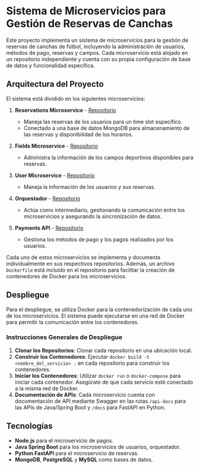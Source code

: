 # Sistema de Microservicios para Gestión de Reservas de Canchas

Este proyecto implementa un sistema de microservicios para la gestión de reservas de canchas de fútbol, incluyendo la administración de usuarios, métodos de pago, reservas y campos. Cada microservicio está alojado en un repositorio independiente y cuenta con su propia configuración de base de datos y funcionalidad específica.

## Arquitectura del Proyecto

El sistema está dividido en los siguientes microservicios:

1. **Reservations Microservice** - [Repositorio](https://github.com/mateormz/reservations-microservice)
   - Maneja las reservas de los usuarios para un time slot específico.
   - Conectado a una base de datos MongoDB para almacenamiento de las reservas y disponibilidad de los horarios.

2. **Fields Microservice** - [Repositorio](https://github.com/mateormz/fields-microservice)
   - Administra la información de los campos deportivos disponibles para reservas.

3. **User Microservice** - [Repositorio](https://github.com/mateormz/user-microservice)
   - Maneja la información de los usuarios y sus reservas.

4. **Orquestador** - [Repositorio](https://github.com/mateormz/orquestador)
   - Actúa como intermediario, gestionando la comunicación entre los microservicios y asegurando la sincronización de datos.

5. **Payments API** - [Repositorio](https://github.com/joelm2405/payments-api)
   - Gestiona los métodos de pago y los pagos realizados por los usuarios.

Cada uno de estos microservicios se implementa y documenta individualmente en sus respectivos repositorios. Además, un archivo `Dockerfile` está incluido en el repositorio para facilitar la creación de contenedores de Docker para los microservicios.

## Despliegue

Para el despliegue, se utiliza Docker para la contenedorización de cada uno de los microservicios. El sistema puede ejecutarse en una red de Docker para permitir la comunicación entre los contenedores.

### Instrucciones Generales de Despliegue

1. **Clonar los Repositorios**: Clonar cada repositorio en una ubicación local.
2. **Construir los Contenedores**: Ejecutar `docker build -t <nombre_del_servicio> .` en cada repositorio para construir los contenedores.
3. **Iniciar los Contenedores**: Utilizar `docker run` o `docker-compose` para iniciar cada contenedor. Asegúrate de que cada servicio esté conectado a la misma red de Docker.
4. **Documentación de APIs**: Cada microservicio cuenta con documentación de API mediante Swagger en las rutas `/api-docs` para las APIs de Java/Spring Boot y `/docs` para FastAPI en Python.

## Tecnologías

- **Node.js** para el microservicio de pagos.
- **Java Spring Boot** para los microservicios de usuarios, orquestador.
- **Python FastAPI** para el microservicio de reservas.
- **MongoDB**, **PostgreSQL** y **MySQL** como bases de datos.
